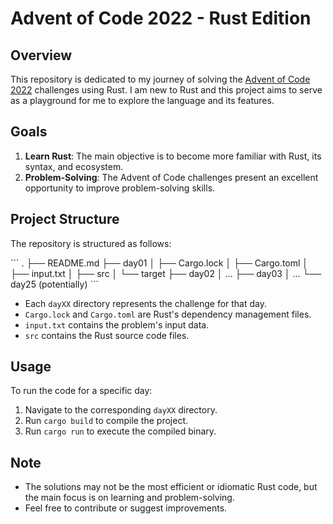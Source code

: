 # Advent of Code 2022 - Rust Edition

## Overview

This repository is dedicated to my journey of solving the [Advent of Code 2022](https://adventofcode.com/2022) challenges using Rust. I am new to Rust and this project aims to serve as a playground for me to explore the language and its features.

## Goals

1. **Learn Rust**: The main objective is to become more familiar with Rust, its syntax, and ecosystem.
2. **Problem-Solving**: The Advent of Code challenges present an excellent opportunity to improve problem-solving skills.

## Project Structure

The repository is structured as follows:

\```
.
├── README.md
├── day01
│   ├── Cargo.lock
│   ├── Cargo.toml
│   ├── input.txt
│   ├── src
│   └── target
├── day02
│   ...
├── day03
│   ...
└── day25 (potentially)
\```

- Each `dayXX` directory represents the challenge for that day.
- `Cargo.lock` and `Cargo.toml` are Rust's dependency management files.
- `input.txt` contains the problem's input data.
- `src` contains the Rust source code files.

## Usage

To run the code for a specific day:

1. Navigate to the corresponding `dayXX` directory.
2. Run `cargo build` to compile the project.
3. Run `cargo run` to execute the compiled binary.

## Note

- The solutions may not be the most efficient or idiomatic Rust code, but the main focus is on learning and problem-solving.
- Feel free to contribute or suggest improvements.


